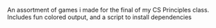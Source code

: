 An assortment of games i made for the final of my CS Principles class. Includes fun colored output, and a script to install dependencies
